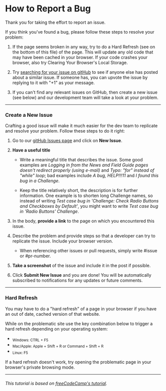 # How to Report a Bug

Thank you for taking the effort to report an issue.

If you think you've found a bug, please follow these steps to resolve your problem:

1. If the page seems broken in any way, try to do a Hard Refresh (see on the bottom of this file) of the page. This will update any old code that may have been cached in your browser. If your code crashes your browser, also try Clearing Your Browser's Local Storage.

2. Try [searching for your issue on gitHub](https://github.com/esfiddle/site/issues/) to see if anyone else has posted about a similar issue. If someone has, you can upvote the issue by replying to it with "+1" as your message.

3. If you can't find any relevant issues on GitHub, then create a new issue (see below) and our development team will take a look at your problem.

---

### Create a New Issue

Crafting a good issue will make it much easier for the dev team to replicate and resolve your problem. Follow these steps to do it right:

1. Go to our [gitHub Issues page](https://github.com/esfiddle/site/issues/) and click on **New Issue**.
2. **Have a useful title**

   - Write a meaningful title that describes the issue.
     Some good examples are _Logging in from the News and Field Guide pages doesn't redirect properly (using e-mail)_
     and _Typo: "for" instead of "while" loop_; bad examples include _A bug, HELP!!!11_ and _I found this bug in a Challenge_.

   - Keep the title relatively short, the description is for further information.
     One example is to shorten long Challenge names, so instead of writing _Test case bug in 'Challenge: Check Radio Buttons and Checkboxes by Default'_,
     you might want to write _Test case bug in 'Radio Buttons' Challenge_.

3. In the body, **provide a link** to the page on which you encountered this issue.
4. Describe the problem and provide steps so that a developer can try to replicate the issue. Include your browser version.
   - When referencing other issues or pull requests, simply write #issue
     or #pr-number.
5. **Take a screenshot** of the issue and include it in the post if possible.
6. Click **Submit New Issue** and you are done! You will be automatically subscribed to notifications for any updates or future comments.

---

### Hard Refresh

You may have to do a "hard refresh" of a page in your browser if you have an out of date, cached version of that website.

While on the problematic site use the key combination below to trigger a hard refresh depending on your operating system:

- <sub> Windows: CTRL + F5 </sub>
- <sub> Mac/Apple: Apple + Shift + R or Command + Shift + R </sub>
- <sub> Linux: F5 </sub>

If a hard refresh doesn't work, try opening the problematic page in your browser's private browsing mode.

---

###### This tutorial is based on [freeCodeCamp's tutorial](https://forum.freecodecamp.com/t/how-to-report-a-bug/19543).
